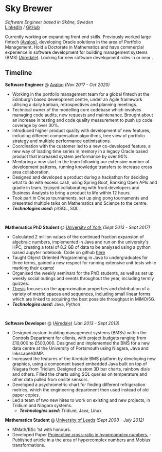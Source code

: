 # Sky Brewer

_Software Engineer based in Skåne, Sweden_
<br>
[LinkedIn](https://www.linkedin.com/in/skybrewer/) / [GitHub](https://github.com/jacomago/)

Currently working on expanding front end skills. Previously worked large fintech [(Avaloq)](https://www.avaloq.com/), developing Oracle solutions in the area of Portfolio Management. Hold a Doctorate in Mathematics and have commercial experience in software development for building management systems (BMS) [(Airedale)](https://www.airedale.com). Looking for new software development roles in or near .

## Timeline

**Software Engineer** @ [Avaloq](https://www.avaloq.com/) _(Nov 2017 - Oct 2020)_
  - Working in the portfolio management team for a global fintech at the Edinburgh based development centre, under an Agile framework utilising a daily kanban, retrospectives and planning meetings.
  - Technical owner of the modelling core codebase which involves managing code audits, new requests and maintenance. Brought about an increase in testing and code quality measurement to push up code coverage by over 30%.
  - Introduced higher product quality with development of new features, including different compensation algorithms, tree view of portfolio strategy and multiple performance optimisations.
  - Coordination with the customer led to a new co-developed feature, a new way of loading time series in memory in a legacy Oracle based product that increased system performance by over 90%.
  - Mentoring a new start in the team following our extensive number of development patterns, running knowledge transfers to increase cross area collaboration.
  - Designed and developed a product during a hackathon for deciding what to do with excess cash, using Spring Boot, Banking Open APIs and gradle in team. Enjoyed collaborating with front developers and Business Analysts to bring a product to life within 12 hours.
  - Took part in Chess tournaments, set up ping pong tournaments and presented multiple talks on Mathematics and Science to the centre.
  - **_Technologies used:_** pl/SQL, SQL.
  <br>

**Mathematics PhD Student** @ [University of York](https://www.york.ac.uk) _(Sept 2013 - Sept 2017)_
  - Calculated 2 million values of the continued fraction expansion of algebraic numbers, implemented in Java and run on the university's HPC, creating a total of 8.2 GB of data to be analysed using a python based Jupyter notebook. Code on github [here](https://github.com/jacomago/continuedFractions)
  - Taught Object Oriented Programming in Java to undergraduates for three terms, gained a new respect for running extensive unit tests while marking their exams!
  - Organised the weekly seminars for the PhD students, as well as set up weekly social outings and events throughout the year, including termly quizzes. 
  - [Thesis](http://etheses.whiterose.ac.uk/18381/) focuses on the approximation properties and distribution of a variety of metric spaces and sequences, including small linear forms which are linked to acquiring the best possible throughput in MIMO/5G.
  - **_Technologies used:_** Java, Python
  <br>

**Software Developer** @ [(Airedale)](https://www.airedale.com) _(Jan 2013 - Sept 2013)_
- Designed custom building management systems (BMSs) within the Controls Department for clients, with project budgets ranging from £10,000 to £500,000. Designed and implemented the BMS for a new data centre at the University of Portsmouth using Niagara, Java and Inkscape/GIMP. 
- Increased the features of the Airedale BMS platform by developing new graphics, using a component based embedded Java built on top of Niagara from Tridium.  Designed custom 3D bar charts, rainbow dials and others. Filled the charts using SQL queries on temperature and other data pulled from onsite sensors.
- Developed a psychrometric chart for finding different refrigeration metrics, which the engineering department then used instead of old paper copies. 
- Led a team of two new hires to work on existing and new projects, in Tridium and Niagara systems. 
  - **_Technologies used:_** Tridium, Java, Linux

**Mathematics Student** @ [University of Leeds](https://www.leeds.ac.uk) _(Sept 2008 - July 2012)_
- MMath/BSc 1st with honours.
- Developed Paper [Projecctive cross-ratio in hypercomplex numbers.](http://link.springer.com/article/10.1007/s00006-012-0335-7 ) - Published article in a the area of hypercomplex numbers and Mobius transformations. 


